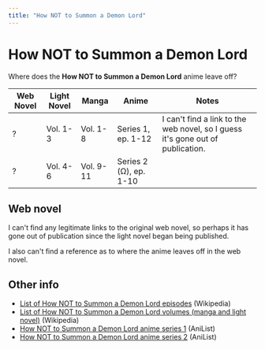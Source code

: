 ```yaml
---
title: "How NOT to Summon a Demon Lord"
---
```


# How NOT to Summon a Demon Lord

Where does the **How NOT to Summon a Demon Lord** anime leave off?

<table>
    <thead>
        <tr>
            <th>Web Novel</th>
            <th>Light Novel</th>
            <th>Manga</th>
            <th>Anime</th>
            <th>Notes</th>
        </tr>
    </thead>
    <tbody>
        <tr>
            <td>?</td>
            <td>Vol. 1-3</td>
            <td>Vol. 1-8</td>
            <td>Series 1, ep. 1-12</td>
            <td>I can&#39;t find a link to the web novel, so I guess it&#39;s gone out of publication.</td>
        </tr>
        <tr>
            <td>?</td>
            <td>Vol. 4-6</td>
            <td>Vol. 9-11</td>
            <td>Series 2 (Ω), ep. 1-10</td>
            <td> </td>
        </tr>
    </tbody>
</table>

## Web novel

I can't find any legitimate links to the original web novel, so perhaps it has gone out of publication since the light novel began being published.

I also can't find a reference as to where the anime leaves off in the web novel.

## Other info

* [List of How NOT to Summon a Demon Lord episodes](https://en.wikipedia.org/wiki/How_Not_to_Summon_a_Demon_Lord) (Wikipedia)
* [List of How NOT to Summon a Demon Lord volumes (manga and light novel)](https://en.wikipedia.org/wiki/List_of_How_Not_to_Summon_a_Demon_Lord_volumes) (Wikipedia)
* [How NOT to Summon a Demon Lord anime series 1](https://anilist.co/anime/101004/Isekai-Maou-to-Shoukan-Shoujo-no-Dorei-Majutsu/) (AniList)
* [How NOT to Summon a Demon Lord anime series 2](https://anilist.co/anime/117448/Isekai-Maou-to-Shoukan-Shoujo-no-Dorei-Majutsu-/) (AniList)
